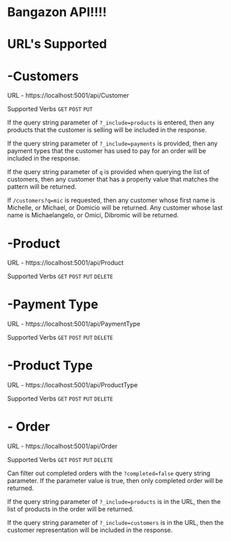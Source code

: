 # Bangazon API!!!!

# URL's Supported


# -Customers
URL - https://localhost:5001/api/Customer  

Supported Verbs
`GET`
`POST`
`PUT`

If the query string parameter of `?_include=products` is entered, then any products that the customer is selling will be included in the response.

If the query string parameter of `?_include=payments` is provided, then any payment types that the customer has used to pay for an order will be included in the response.

If the query string parameter of `q` is provided when querying the list of customers, then any customer that has a property value that matches the pattern will be returned.

If `/customers?q=mic` is requested, then any customer whose first name is Michelle, or Michael, or Domicio will be returned. Any customer whose last name is Michaelangelo, or Omici, Dibromic will be returned.

# -Product
URL - https://localhost:5001/api/Product

Supported Verbs
`GET`
`POST`
`PUT`
`DELETE`

# -Payment Type
URL - https://localhost:5001/api/PaymentType

Supported Verbs
`GET`
`POST`
`PUT`
`DELETE`

# -Product Type
URL - https://localhost:5001/api/ProductType

Supported Verbs
`GET`
`POST`
`PUT`
`DELETE`

# - Order
URL - https://localhost:5001/api/Order

Supported Verbs
`GET`
`POST`
`PUT`
`DELETE`

Can filter out completed orders with the `?completed=false` query string parameter. If the parameter value is true, then only completed order will be returned.

If the query string parameter of `?_include=products` is in the URL, then the list of products in the order will be returned.

If the query string parameter of `?_include=customers` is in the URL, then the customer representation will be included in the response.

